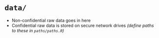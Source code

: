 # `data/`

* Non-confidential raw data goes in here
* Confidential raw data is stored on secure network drives *(define paths to these in `paths/paths.R`)*
